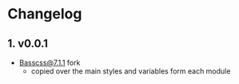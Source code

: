 # Changelog

## 1. v0.0.1

- Basscss@7.1.1 fork
  - copied over the main styles and variables form each module
